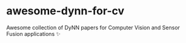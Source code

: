# awesome-dynn-for-cv
Awesome collection of DyNN papers for Computer Vision and Sensor Fusion applications :sparkles:

